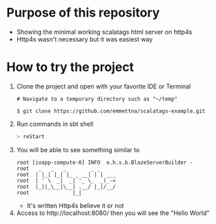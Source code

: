 # Purpose of this repository
- Showing the minimal working scalatags html server on http4s
- Http4s wasn't necessary but it was easiest way

# How to try the project
1. Clone the project and open with your favorite IDE or Terminal
    ```shell script
   # Navigate to a temporary directory such as "~/temp"
   
   $ git clone https://github.com/emmettna/scalatags-example.git
   ```
2. Run commands in sbt shell
    ```scala
    > reStart
    ```
3. You will be able to see something similar to
    ```
    root [ioapp-compute-0] INFO  o.h.s.b.BlazeServerBuilder - 
    root   _   _   _        _ _
    root  | |_| |_| |_ _ __| | | ___
    root  | ' \  _|  _| '_ \_  _(_-<
    root  |_||_\__|\__| .__/ |_|/__/
    root              |_| 
    ```
    - It's written Http4s believe it or not
4. Access to http://localhost:8080/ then you will see the "Hello World" 